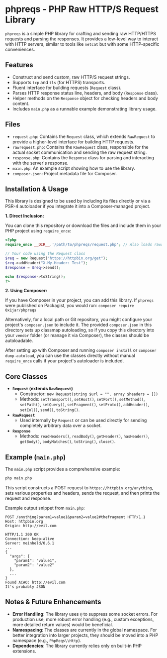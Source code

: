 # phpreqs - PHP Raw HTTP/S Request Library

`phpreqs` is a simple PHP library for crafting and sending raw HTTP/HTTPS requests and parsing the responses. It provides a low-level way to interact with HTTP servers, similar to tools like `netcat` but with some HTTP-specific conveniences.

## Features

*   Construct and send custom, raw HTTP/S request strings.
*   Supports `tcp` and `tls` (for HTTPS) transports.
*   Fluent interface for building requests (`Request` class).
*   Parses HTTP response status line, headers, and body (`Response` class).
*   Helper methods on the `Response` object for checking headers and body content.
*   Includes `main.php` as a runnable example demonstrating library usage.

## Files

*   `request.php`: Contains the `Request` class, which extends `RawRequest` to provide a higher-level interface for building HTTP requests.
*   `rawrequest.php`: Contains the `RawRequest` class, responsible for the actual socket communication and sending the raw request string.
*   `response.php`: Contains the `Response` class for parsing and interacting with the server's response.
*   `main.php`: An example script showing how to use the library.
*   `composer.json`: Project metadata file for Composer.

## Installation & Usage

This library is designed to be used by including its files directly or via a PSR-4 autoloader if you integrate it into a Composer-managed project.

**1. Direct Inclusion:**

You can clone this repository or download the files and include them in your PHP project using `require_once`:
```php
<?php
require_once __DIR__.'/path/to/phpreqs/request.php'; // Also loads rawrequest.php and response.php due to internal requires

// Your code using the Request class
$req = new Request("https://httpbin.org/get");
$req->addHeader("X-My-Header: Test");
$response = $req->send();

echo $response->toString();
?>
```

**2. Using Composer:**

If you have Composer in your project, you can add this library.
If `phpreqs` were published on Packagist, you would run:
`composer require 0x1jar/phpreqs`

Alternatively, for a local path or Git repository, you might configure your project's `composer.json` to include it. The provided `composer.json` in this directory sets up classmap autoloading, so if you copy this directory into your `vendor` folder (or manage it via Composer), the classes should be autoloadable.

After setting up with Composer and running `composer install` or `composer dump-autoload`, you can use the classes directly without manual `require_once` calls if your project's autoloader is included.

## Core Classes

*   **`Request` (extends `RawRequest`)**
    *   Constructor: `new Request(string $url = "", array $headers = [])`
    *   Methods: `setTransport()`, `setHost()`, `setPort()`, `setMethod()`, `setPath()`, `setQuery()`, `setFragment()`, `setProto()`, `addHeader()`, `setEol()`, `send()`, `toString()`.
*   **`RawRequest`**
    *   Used internally by `Request` or can be used directly for sending completely arbitrary data over a socket.
*   **`Response`**
    *   Methods: `readHeaders()`, `readBody()`, `getHeader()`, `hasHeader()`, `getBody()`, `bodyMatches()`, `toString()`, `close()`.

## Example (`main.php`)

The `main.php` script provides a comprehensive example:
```bash
php main.php
```
This script constructs a POST request to `https://httpbin.org/anything`, sets various properties and headers, sends the request, and then prints the request and response.

Example output snippet from `main.php`:
```
POST /anything?param1=value1&param2=value2#thefragment HTTP/1.1
Host: httpbin.org
Origin: http://evil.com

HTTP/1.1 200 OK
Connection: keep-alive
Server: meinheld/0.6.1
...
{
  "args": {
    "param1": "value1", 
    "param2": "value2"
  }, 
  ...
}
Found ACAO: http://evil.com
It's probably JSON
```

## Notes & Future Enhancements

*   **Error Handling**: The library uses `@` to suppress some socket errors. For production use, more robust error handling (e.g., custom exceptions, more detailed return values) would be beneficial.
*   **Namespacing**: The classes are currently in the global namespace. For better integration into larger projects, they should be moved into a PHP namespace (e.g., `PhpReqs\\Http`).
*   **Dependencies**: The library currently relies only on built-in PHP extensions.

